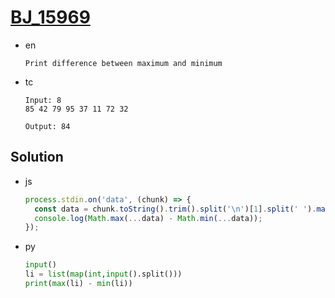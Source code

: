# [BJ_15969](https://acmicpc.net/problem/15969)

* en

  ```en
  Print difference between maximum and minimum
  ```

* tc

  ```tc
  Input: 8
  85 42 79 95 37 11 72 32

  Output: 84
  ```

## Solution

* js

  ```js
  process.stdin.on('data', (chunk) => {
    const data = chunk.toString().trim().split('\n')[1].split(' ').map(x=>+x);
    console.log(Math.max(...data) - Math.min(...data));
  });
  ```

* py

  ```py
  input()
  li = list(map(int,input().split()))
  print(max(li) - min(li))
  ```
